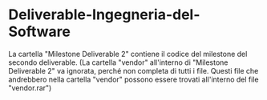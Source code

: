 # Deliverable-Ingegneria-del-Software

La cartella "Milestone Deliverable 2" contiene il codice del milestone del secondo deliverable.
(La cartella "vendor" all'interno di "Milestone Deliverable 2" va ignorata, perché non completa di tutti i file. Questi file che andrebbero nella cartella "vendor" possono essere trovati all'interno del file "vendor.rar")
